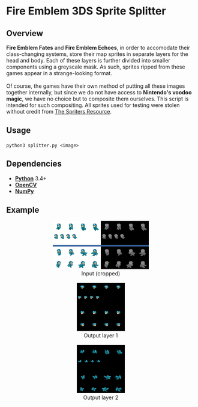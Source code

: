 # Fire Emblem 3DS Sprite Splitter

## Overview
**Fire Emblem Fates** and **Fire Emblem Echoes**, in order to accomodate their class-changing systems,
store their map sprites in separate layers for the head and body. Each of these layers is further
divided into smaller components using a greyscale mask. As such, sprites ripped from these games appear
in a strange-looking format.
<br><br>
Of course, the games have their own method of putting all these images together internally, but since we
do not have access to **Nintendo's voodoo magic**, we have no choice but to composite them ourselves.
This script is intended for such compositing. All sprites used for testing were stolen without credit
from [The Spriters Resource](https://www.spriters-resource.com/3ds/fireemblemfates/).

## Usage
`python3 splitter.py <image>`

## Dependencies
* **[Python](https://www.python.org/)** 3.4+
* **[OpenCV](https://opencv.org/)**
* **[NumPy](http://www.numpy.org/)**


## Example
<p align="center">
<img src="examples/base.png" alt="base"><br>
Input (cropped)<br><br>
<img src="examples/output1.png" alt="output-1"><br>
Output layer 1<br><br>
<img src="examples/output2.png" alt="output-2"><br>
Output layer 2<br>
</p>


